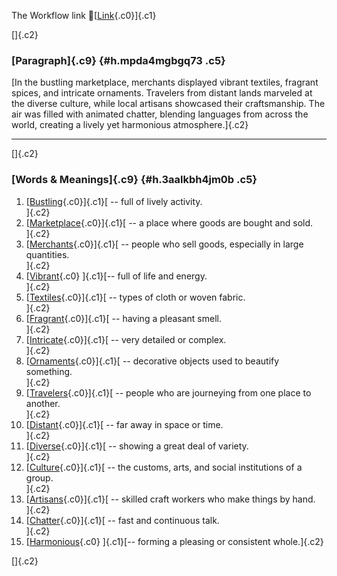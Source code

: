 The Workflow link
👏[[Link](https://www.google.com/url?q=http://www.google.com&sa=D&source=editors&ust=1761384324495755&usg=AOvVaw2CD11prmKnchf-01g9VY1f){.c0}]{.c1}

[]{.c2}

### [Paragraph]{.c9} {#h.mpda4mgbgq73 .c5}

[In the bustling marketplace, merchants displayed vibrant textiles,
fragrant spices, and intricate ornaments. Travelers from distant lands
marveled at the diverse culture, while local artisans showcased their
craftsmanship. The air was filled with animated chatter, blending
languages from across the world, creating a lively yet harmonious
atmosphere.]{.c2}

------------------------------------------------------------------------

[]{.c2}

### [Words & Meanings]{.c9} {#h.3aalkbh4jm0b .c5}

1.  [[Bustling](https://www.google.com/url?q=http://www.google.com&sa=D&source=editors&ust=1761384324497067&usg=AOvVaw1lUld0Garz01CGT28CpgsT){.c0}]{.c1}[ --
    full of lively activity.\
    ]{.c2}
2.  [[Marketplace](https://www.google.com/url?q=http://www.google.com&sa=D&source=editors&ust=1761384324497342&usg=AOvVaw3LQST7oSSRjuA-wwdG-0R_){.c0}]{.c1}[ --
    a place where goods are bought and sold.\
    ]{.c2}
3.  [[Merchants](https://www.google.com/url?q=http://www.google.com&sa=D&source=editors&ust=1761384324497602&usg=AOvVaw3bblZGWmAZK63DQdFD-VWJ){.c0}]{.c1}[ --
    people who sell goods, especially in large quantities.\
    ]{.c2}
4.  [[Vibrant](https://www.google.com/url?q=http://www.google.com&sa=D&source=editors&ust=1761384324497850&usg=AOvVaw2CDMh_sgX66EEjPY_UjnS2){.c0}
    ]{.c1}[-- full of life and energy.\
    ]{.c2}
5.  [[Textiles](https://www.google.com/url?q=http://www.google.com&sa=D&source=editors&ust=1761384324498040&usg=AOvVaw3KXD6ZlTZC82D2zLHf9wH4){.c0}]{.c1}[ --
    types of cloth or woven fabric.\
    ]{.c2}
6.  [[Fragrant](https://www.google.com/url?q=http://www.google.com&sa=D&source=editors&ust=1761384324498240&usg=AOvVaw243G19WBEfPhBJLlZaOu6R){.c0}]{.c1}[ --
    having a pleasant smell.\
    ]{.c2}
7.  [[Intricate](https://www.google.com/url?q=http://www.google.com&sa=D&source=editors&ust=1761384324498430&usg=AOvVaw1q5gFy9eSXU1BhT-KPd11M){.c0}]{.c1}[ --
    very detailed or complex.\
    ]{.c2}
8.  [[Ornaments](https://www.google.com/url?q=http://www.google.com&sa=D&source=editors&ust=1761384324498652&usg=AOvVaw0wiYKIIXiErEpUkCv1yegR){.c0}]{.c1}[ --
    decorative objects used to beautify something.\
    ]{.c2}
9.  [[Travelers](https://www.google.com/url?q=http://www.google.com&sa=D&source=editors&ust=1761384324498876&usg=AOvVaw2T9UT9--Kklcs5sGY0zaQA){.c0}]{.c1}[ --
    people who are journeying from one place to another.\
    ]{.c2}
10. [[Distant](https://www.google.com/url?q=http://www.google.com&sa=D&source=editors&ust=1761384324499165&usg=AOvVaw2FJX_spSuQSA9vhqYeNVIO){.c0}]{.c1}[ --
    far away in space or time.\
    ]{.c2}
11. [[Diverse](https://www.google.com/url?q=http://www.google.com&sa=D&source=editors&ust=1761384324499353&usg=AOvVaw2DBd5VnGilTZsJ5M4VihOr){.c0}]{.c1}[ --
    showing a great deal of variety.\
    ]{.c2}
12. [[Culture](https://www.google.com/url?q=http://www.google.com&sa=D&source=editors&ust=1761384324499559&usg=AOvVaw1aq82cvbXwdH5gRxpzcN-p){.c0}]{.c1}[ --
    the customs, arts, and social institutions of a group.\
    ]{.c2}
13. [[Artisans](https://www.google.com/url?q=http://www.google.com&sa=D&source=editors&ust=1761384324499804&usg=AOvVaw320ARx8xX6R_o59H8ndb3m){.c0}]{.c1}[ --
    skilled craft workers who make things by hand.\
    ]{.c2}
14. [[Chatter](https://www.google.com/url?q=http://www.google.com&sa=D&source=editors&ust=1761384324500023&usg=AOvVaw2Yxqgg8k-tNCdSwwXAOiTI){.c0}]{.c1}[ --
    fast and continuous talk.\
    ]{.c2}
15. [[Harmonious](https://www.google.com/url?q=http://www.google.com&sa=D&source=editors&ust=1761384324500233&usg=AOvVaw2z_rh3zZkbme36jBD6kMIr){.c0}
    ]{.c1}[-- forming a pleasing or consistent whole.]{.c2}

[]{.c2}
